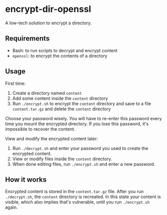 encrypt-dir-openssl
===================

A low-tech solution to encrypt a directory.

Requirements
------------

- Bash: to run scripts to decrypt and encrypt content
- `openssl`: to encrypt the contents of a directory

Usage
-----

First time:

1. Create a directory named `content`
2. Add some content inside the `content` directory
3. Run `./encrypt.sh` to encrypt the `content` directory and save to a file `content.tar.gz` and delete the `content` directory

Choose your password wisely.
You will have to re-enter this password every time you mount the encrypted directory.
If you lose this password, it's impossible to recover the content.

View and modify the encrypted content later:

1. Run `./decrypt.sh` and enter your password you used to create the encrypted content.
2. View or modify files inside the `content` directory.
3. When done editing files, run `./encrypt.sh` and enter a new password.

How it works
------------

Encrypted content is stored in the `content.tar.gz` file.
After you run `./decrypt.sh`, the `content` directory is recreated.
In this state your content is visible,
which also implies that's vulnerable, until you run `./encrypt.sh` again.
